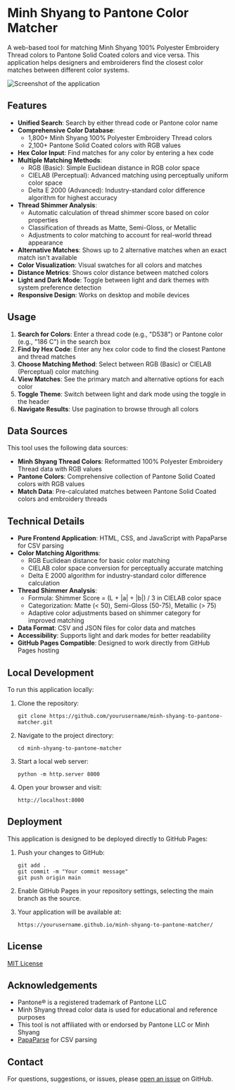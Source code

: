 # Minh Shyang to Pantone Color Matcher

A web-based tool for matching Minh Shyang 100% Polyester Embroidery Thread colors to Pantone Solid Coated colors and vice versa. This application helps designers and embroiderers find the closest color matches between different color systems.

![Screenshot of the application](https://via.placeholder.com/800x450.png?text=Minh+Shyang+to+Pantone+Color+Matcher)

## Features

- **Unified Search**: Search by either thread code or Pantone color name
- **Comprehensive Color Database**: 
  - 1,800+ Minh Shyang 100% Polyester Embroidery Thread colors
  - 2,100+ Pantone Solid Coated colors with RGB values
- **Hex Color Input**: Find matches for any color by entering a hex code
- **Multiple Matching Methods**:
  - RGB (Basic): Simple Euclidean distance in RGB color space
  - CIELAB (Perceptual): Advanced matching using perceptually uniform color space
  - Delta E 2000 (Advanced): Industry-standard color difference algorithm for highest accuracy
- **Thread Shimmer Analysis**:
  - Automatic calculation of thread shimmer score based on color properties
  - Classification of threads as Matte, Semi-Gloss, or Metallic
  - Adjustments to color matching to account for real-world thread appearance
- **Alternative Matches**: Shows up to 2 alternative matches when an exact match isn't available
- **Color Visualization**: Visual swatches for all colors and matches
- **Distance Metrics**: Shows color distance between matched colors
- **Light and Dark Mode**: Toggle between light and dark themes with system preference detection
- **Responsive Design**: Works on desktop and mobile devices

## Usage

1. **Search for Colors**: Enter a thread code (e.g., "D538") or Pantone color (e.g., "186 C") in the search box
2. **Find by Hex Code**: Enter any hex color code to find the closest Pantone and thread matches
3. **Choose Matching Method**: Select between RGB (Basic) or CIELAB (Perceptual) color matching
4. **View Matches**: See the primary match and alternative options for each color
5. **Toggle Theme**: Switch between light and dark mode using the toggle in the header
6. **Navigate Results**: Use pagination to browse through all colors

## Data Sources

This tool uses the following data sources:

- **Minh Shyang Thread Colors**: Reformatted 100% Polyester Embroidery Thread data with RGB values
- **Pantone Colors**: Comprehensive collection of Pantone Solid Coated colors with RGB values
- **Match Data**: Pre-calculated matches between Pantone Solid Coated colors and embroidery threads

## Technical Details

- **Pure Frontend Application**: HTML, CSS, and JavaScript with PapaParse for CSV parsing
- **Color Matching Algorithms**: 
  - RGB Euclidean distance for basic color matching
  - CIELAB color space conversion for perceptually accurate matching
  - Delta E 2000 algorithm for industry-standard color difference calculation
- **Thread Shimmer Analysis**:
  - Formula: Shimmer Score = (L + |a| + |b|) / 3 in CIELAB color space
  - Categorization: Matte (< 50), Semi-Gloss (50-75), Metallic (> 75)
  - Adaptive color adjustments based on shimmer category for improved matching
- **Data Format**: CSV and JSON files for color data and matches
- **Accessibility**: Supports light and dark modes for better readability
- **GitHub Pages Compatible**: Designed to work directly from GitHub Pages hosting

## Local Development

To run this application locally:

1. Clone the repository:
   ```
   git clone https://github.com/yourusername/minh-shyang-to-pantone-matcher.git
   ```

2. Navigate to the project directory:
   ```
   cd minh-shyang-to-pantone-matcher
   ```

3. Start a local web server:
   ```
   python -m http.server 8000
   ```

4. Open your browser and visit:
   ```
   http://localhost:8000
   ```

## Deployment

This application is designed to be deployed directly to GitHub Pages:

1. Push your changes to GitHub:
   ```
   git add .
   git commit -m "Your commit message"
   git push origin main
   ```

2. Enable GitHub Pages in your repository settings, selecting the main branch as the source.

3. Your application will be available at:
   ```
   https://yourusername.github.io/minh-shyang-to-pantone-matcher/
   ```

## License

[MIT License](LICENSE)

## Acknowledgements

- Pantone® is a registered trademark of Pantone LLC
- Minh Shyang thread color data is used for educational and reference purposes
- This tool is not affiliated with or endorsed by Pantone LLC or Minh Shyang
- [PapaParse](https://www.papaparse.com/) for CSV parsing

## Contact

For questions, suggestions, or issues, please [open an issue](https://github.com/yourusername/minh-shyang-to-pantone-matcher/issues) on GitHub.
